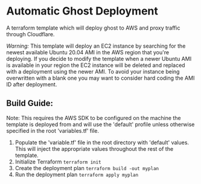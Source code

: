 # Automatic Ghost Deployment
A terraform template which will deploy ghost to AWS and proxy traffic through Cloudflare.

*Warning:* This template will deploy an EC2 instance by searching for the newest available Ubuntu 20.04 AMI in the AWS region that you're deploying. If you decide to modify the template when a newer Ubuntu AMI is available in your region the EC2 instance will be deleted and replaced with a deployment using the newer AMI. To avoid your instance being overwritten with a blank one you may want to consider hard coding the AMI ID after deployment.

## Build Guide:
Note: This requires the AWS SDK to be configured on the machine the template is deployed from and will use the 'default' profile unless otherwise specified in the root 'variables.tf' file.

1. Populate the 'variable.tf' file in the root directory with 'default' values. This will inject the appropriate values throughout the rest of the template.
2. Initialize Terraform ```terraform init```
3. Create the deployment plan ```terraform build -out myplan```
4. Run the deployment plan ```terraform apply myplan```


